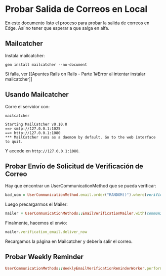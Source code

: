 # Probar Salida de Correos en Local

En este documento listo el proceso para probar la salida de correos en Edge. Así no tener que esperar a que salga en alfa.

## Mailcatcher

Instala mailcatcher:

```
gem install mailcatcher --no-document
```

Si falla, ver [[Apuntes Rails on Rails - Parte 1#Error al intentar instalar mailcatcher]]

## Usando Mailcatcher

Corre el servidor con:
```
mailcatcher

Starting MailCatcher v0.10.0
==> smtp://127.0.0.1:1025
==> http://127.0.0.1:1080
*** MailCatcher runs as a daemon by default. Go to the web interface to quit.
```

Y accede en `http://127.0.0.1:1080`.

## Probar Envío de Solicitud de Verificación de Correo

Hay que encontrar un UserCommunicationMethod que se pueda verificar:
```ruby
bad_ucm = UserCommunicationMethod.email.order("RANDOM()").where(verification_status: "unverified").first bad_ucm.update!( verification_code: "holahola", verification_code_expires_at: 5.days.ago )
```

Luego precargarmos el Mailer:
```ruby
mailer = UserCommunicationMethods::EmailVerificationMailer.with(communication_method: bad_ucm, duration_hours: 12)
```

Finalmente, hacemos el envío:
```ruby
mailer.verification_email.deliver_now
```

Recargamos la página en Mailcatcher y debería salir el correo.

## Probar Weekly Reminder

```ruby
UserCommunicationMethods::WeeklyEmailVerificationReminderWorker.perform_in(5)
```